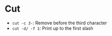 # Cut

- `cut -c 3-`: Remove before the third character
- `cut -d/ -f 1`: Print up to the first slash
